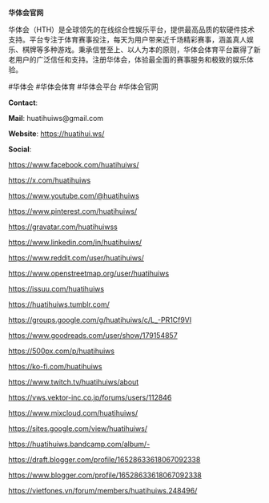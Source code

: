 **华体会官网**

<p dir="ltr">华体会（HTH）是全球领先的在线综合性娱乐平台，提供最高品质的软硬件技术支持。平台专注于体育赛事投注，每天为用户带来近千场精彩赛事，涵盖真人娱乐、棋牌等多种游戏。秉承信誉至上、以人为本的原则，华体会体育平台赢得了新老用户的广泛信任和支持。注册华体会，体验最全面的赛事服务和极致的娱乐体验。&nbsp;</p>
<p dir="ltr">#华体会 #华体会体育 #华体会平台 #华体会官网&nbsp;</p>
<p dir="ltr"><strong>Contact</strong>:</p>
<p dir="ltr"><strong>Mail</strong>: huatihuiws@gmail.com&nbsp;</p>
<p dir="ltr"><strong>Website</strong>: <a href="https://huatihui.ws/">https://huatihui.ws/</a></p>
<p dir="ltr"><strong>Social</strong>:</p>
<p dir="ltr"><a href="https://www.facebook.com/huatihuiws/">https://www.facebook.com/huatihuiws/</a></p>
<p dir="ltr"><a href="https://x.com/huatihuiws">https://x.com/huatihuiws</a></p>
<p dir="ltr"><a href="https://www.youtube.com/@huatihuiws">https://www.youtube.com/@huatihuiws</a></p>
<p dir="ltr"><a href="https://www.pinterest.com/huatihuiwss/">https://www.pinterest.com/huatihuiws/</a></p>
<p dir="ltr"><a href="https://gravatar.com/huatihuiwss">https://gravatar.com/huatihuiwss</a></p>
<p dir="ltr"><a href="https://www.linkedin.com/in/huatihuiws/">https://www.linkedin.com/in/huatihuiws/</a></p>
<p dir="ltr"><a href="https://www.reddit.com/user/huatihuiws/">https://www.reddit.com/user/huatihuiws/</a></p>
<p dir="ltr"><a href="https://www.openstreetmap.org/user/huatihuiws">https://www.openstreetmap.org/user/huatihuiws</a></p>
<p dir="ltr"><a href="https://issuu.com/huatihuiws">https://issuu.com/huatihuiws</a></p>
<p dir="ltr"><a href="https://huatihuiws.tumblr.com/">https://huatihuiws.tumblr.com/</a></p>
<p dir="ltr"><a href="https://groups.google.com/g/huatihuiws/c/L_-PR1Cf9VI">https://groups.google.com/g/huatihuiws/c/L_-PR1Cf9VI</a></p>
<p dir="ltr"><a href="https://www.goodreads.com/user/show/179154857">https://www.goodreads.com/user/show/179154857</a></p>
<p dir="ltr"><a href="https://500px.com/p/huatihuiws">https://500px.com/p/huatihuiws</a></p>
<p dir="ltr"><a href="https://ko-fi.com/huatihuiws">https://ko-fi.com/huatihuiws</a></p>
<p dir="ltr"><a href="https://www.twitch.tv/huatihuiws/about">https://www.twitch.tv/huatihuiws/about</a></p>
<p dir="ltr"><a href="https://vws.vektor-inc.co.jp/forums/users/112846">https://vws.vektor-inc.co.jp/forums/users/112846</a></p>
<p dir="ltr"><a href="https://www.mixcloud.com/huatihuiws/">https://www.mixcloud.com/huatihuiws/</a></p>
<p dir="ltr"><a href="https://sites.google.com/view/huatihuiws/">https://sites.google.com/view/huatihuiws/</a></p>
<p dir="ltr"><a href="https://huatihuiws.bandcamp.com/album/-">https://huatihuiws.bandcamp.com/album/-</a></p>
<p dir="ltr"><a href="https://draft.blogger.com/profile/16528633618067092338">https://draft.blogger.com/profile/16528633618067092338</a></p>
<p dir="ltr"><a href="https://www.blogger.com/profile/16528633618067092338">https://www.blogger.com/profile/16528633618067092338</a></p>
<p dir="ltr"><a href="https://vietfones.vn/forum/members/huatihuiws.248496/">https://vietfones.vn/forum/members/huatihuiws.248496/</a></p>